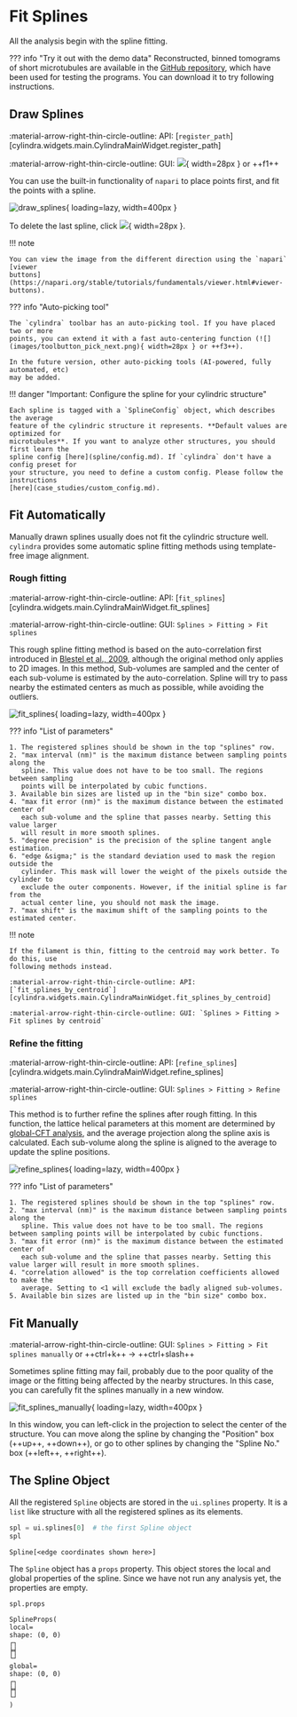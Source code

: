 # Fit Splines

All the analysis begin with the spline fitting.

??? info "Try it out with the demo data"
    Reconstructed, binned tomograms of short microtubules are available in the
    [GitHub repository](https://github.com/hanjinliu/cylindra/blob/main/tests/13pf_MT.tif), which have been used for testing the programs. You can download it to try
    following instructions.

## Draw Splines

:material-arrow-right-thin-circle-outline: API: [`register_path`][cylindra.widgets.main.CylindraMainWidget.register_path]

:material-arrow-right-thin-circle-outline: GUI: ![](images/toolbutton_register_path.png){ width=28px } or ++f1++

You can use the built-in functionality of `napari` to place points first, and fit
the points with a spline.

![draw_splines](images/draw_splines.gif){ loading=lazy, width=400px }

To delete the last spline, click ![](images/toolbutton_clear_current.png){ width=28px }.

!!! note

    You can view the image from the different direction using the `napari` [viewer
    buttons](https://napari.org/stable/tutorials/fundamentals/viewer.html#viewer-buttons).

??? info "Auto-picking tool"

    The `cylindra` toolbar has an auto-picking tool. If you have placed two or more
    points, you can extend it with a fast auto-centering function (![](images/toolbutton_pick_next.png){ width=28px } or ++f3++).

    In the future version, other auto-picking tools (AI-powered, fully automated, etc)
    may be added.

!!! danger "Important: Configure the spline for your cylindric structure"

    Each spline is tagged with a `SplineConfig` object, which describes the average
    feature of the cylindric structure it represents. **Default values are optimized for
    microtubules**. If you want to analyze other structures, you should first learn the
    spline config [here](spline/config.md). If `cylindra` don't have a config preset for
    your structure, you need to define a custom config. Please follow the instructions
    [here](case_studies/custom_config.md).

## Fit Automatically

Manually drawn splines usually does not fit the cylindric structure well. `cylindra`
provides some automatic spline fitting methods using template-free image alignment.

### Rough fitting

:material-arrow-right-thin-circle-outline: API: [`fit_splines`][cylindra.widgets.main.CylindraMainWidget.fit_splines]

:material-arrow-right-thin-circle-outline: GUI: `Splines > Fitting > Fit splines`

This rough spline fitting method is based on the auto-correlation first introduced in
[Blestel et al., 2009](https://ieeexplore.ieee.org/abstract/document/5193043), although
the original method only applies to 2D images. In this method, Sub-volumes are sampled
and the center of each sub-volume is estimated by the auto-correlation. Spline will try
to pass nearby the estimated centers as much as possible, while avoiding the outliers.

![fit_splines](images/fit_splines.png){ loading=lazy, width=400px }

??? info "List of parameters"

    1. The registered splines should be shown in the top "splines" row.
    2. "max interval (nm)" is the maximum distance between sampling points along the
       spline. This value does not have to be too small. The regions between sampling
       points will be interpolated by cubic functions.
    3. Available bin sizes are listed up in the "bin size" combo box.
    4. "max fit error (nm)" is the maximum distance between the estimated center of
       each sub-volume and the spline that passes nearby. Setting this value larger
       will result in more smooth splines.
    5. "degree precision" is the precision of the spline tangent angle estimation.
    6. "edge &sigma;" is the standard deviation used to mask the region outside the
       cylinder. This mask will lower the weight of the pixels outside the cylinder to
       exclude the outer components. However, if the initial spline is far from the
       actual center line, you should not mask the image.
    7. "max shift" is the maximum shift of the sampling points to the estimated center.

!!! note

    If the filament is thin, fitting to the centroid may work better. To do this, use
    following methods instead.

    :material-arrow-right-thin-circle-outline: API: [`fit_splines_by_centroid`][cylindra.widgets.main.CylindraMainWidget.fit_splines_by_centroid]

    :material-arrow-right-thin-circle-outline: GUI: `Splines > Fitting > Fit splines by centroid`

### Refine the fitting

:material-arrow-right-thin-circle-outline: API: [`refine_splines`][cylindra.widgets.main.CylindraMainWidget.refine_splines]

:material-arrow-right-thin-circle-outline: GUI: `Splines > Fitting > Refine splines`

This method is to further refine the splines after rough fitting. In this function, the
lattice helical parameters at this moment are determined by
[global-CFT analysis](lattice_params.md), and the average projection along the
spline axis is calculated. Each sub-volume along the spline is aligned to the average
to update the spline positions.

![refine_splines](images/refine_splines.png){ loading=lazy, width=400px }

??? info "List of parameters"

    1. The registered splines should be shown in the top "splines" row.
    2. "max interval (nm)" is the maximum distance between sampling points along the
       spline. This value does not have to be too small. The regions between sampling points will be interpolated by cubic functions.
    3. "max fit error (nm)" is the maximum distance between the estimated center of
       each sub-volume and the spline that passes nearby. Setting this value larger will result in more smooth splines.
    4. "correlation allowed" is the top correlation coefficients allowed to make the
       average. Setting to <1 will exclude the badly aligned sub-volumes.
    5. Available bin sizes are listed up in the "bin size" combo box.

## Fit Manually

:material-arrow-right-thin-circle-outline: GUI: `Splines > Fitting > Fit splines manually` or ++ctrl+k++ &rarr; ++ctrl+slash++

Sometimes spline fitting may fail, probably due to the poor quality of the image or the
fitting being affected by the nearby structures. In this case, you can carefully fit the
splines manually in a new window.

![fit_splines_manually](images/fit_splines_manually.png){ loading=lazy, width=400px }

In this window, you can left-click in the projection to select the center of the
structure. You can move along the spline by changing the "Position" box (++up++,
++down++), or go to other splines by changing the "Spline No." box (++left++,
++right++).

## The Spline Object

All the registered `Spline` objects are stored in the `ui.splines` property. It is a `list` like structure with all the registered splines as its elements.

```python
spl = ui.splines[0]  # the first Spline object
spl
```

```title="Output:"
Spline[<edge coordinates shown here>]
```

The `Spline` object has a `props` property. This object stores the local and global properties of the spline. Since we have not run any analysis yet, the properties are empty.

```python
spl.props
```

``` title="Output:"
SplineProps(
local=
shape: (0, 0)
┌┐
╞╡
└┘
global=
shape: (0, 0)
┌┐
╞╡
└┘
)
```
